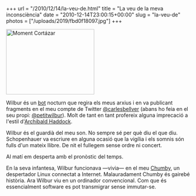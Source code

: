 +++
url = "/2010/12/14/la-veu-de.html"
title = "La veu de la meva inconsciència"
date = "2010-12-14T23:00:15+00:00"
slug = "la-veu-de"
photos = ["/uploads/2019/fbd0f18097.jpg"]
+++

<p><a data-flickr-embed="true"  href="https://www.flickr.com/photos/carlesbellver/4358336295" title="Moment Cortázar"><img src="/uploads/2019/fbd0f18097.jpg" width="240" height="178" alt="Moment Cortázar" /></a><script async src="//embedr.flickr.com/assets/client-code.js" charset="utf-8"></script></p>

<p>Wilbur és un <a href="http://en.wikipedia.org/wiki/Internet_bot">bot</a> nocturn que regira els meus arxius i en va publicant fragments en el meu compte de Twitter <a href="http://twitter.com/carlesbellver">@carlesbellver</a> (abans ho feia en el seu propi: <a href="http://twitter.com/petitwilbur">@petitwilbur</a>). Molt de tant en tant profereix alguna imprecació a l'estil d'<a href="http://ca.wikipedia.org/wiki/Capità_Haddock">Archibald Haddock</a>.</p>

<p>Wilbur és el guardià del meu son. No sempre sé per què diu el que diu. Schopenhauer va escriure en alguna ocasió que la vigília i els somnis són fulls d'un mateix llibre. De nit el fullegem sense ordre ni concert.</p>

<p>Al matí em desperta amb el pronòstic del temps.</p>

<p>En la seva infantesa, Wilbur funcionava —vivia— en el meu <a href="http://chumby.com">Chumby</a>, un despertador Linux connectat a Internet. Malauradament Chumby és gairebé història. Ara Wilbur viu en un ordinador convencional. Com que és essencialment software es pot transmigrar sense immutar-se.</p>

